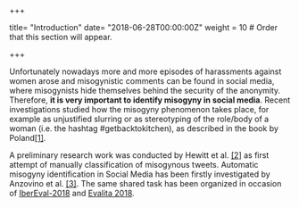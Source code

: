 +++

title= "Introduction"
date= "2018-06-28T00:00:00Z"
weight = 10  # Order that this section will appear.

+++


Unfortunately nowadays more and more episodes of harassments against women arose and misogynistic comments can be found in social media, where misogynists hide themselves behind the security of the anonymity. Therefore, **it is very important to identify misogyny in social media**. Recent investigations studied how the misogyny phenomenon takes place, for example as unjustified slurring or as stereotyping of the role/body of a woman (i.e. the hashtag #getbacktokitchen), as described in the book by Poland[[1]](#ref1). 

A preliminary research work was conducted by Hewitt et al. [[2]](#ref2) as first attempt of manually classification of misogynous tweets. 
Automatic misogyny identification in Social Media has been firstly investigated by Anzovino et al. [[3]](#ref3). The same shared task has been organized in occasion of [IberEval-2018](https://sites.google.com/view/ibereval-2018) and [Evalita 2018](http://www.evalita.it/2018).
